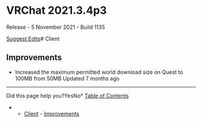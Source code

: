 # VRChat 2021.3.4p3

Release - 5 November 2021 - Build 1135

[Suggest Edits](/edit/vrchat-202134p3)# Client


## Improvements


* Increased the maximum permitted world download size on Quest to 100MB from 50MB
Updated 7 months ago 



---

Did this page help you?YesNo* [Table of Contents](#)
* + [Client](#client)
		- [Improvements](#improvements)
